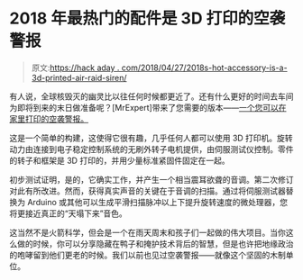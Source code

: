 # 2018 年最热门的配件是 3D 打印的空袭警报

> 原文:[https://hack aday . com/2018/04/27/2018s-hot-accessory-is-a-3d-printed-air-raid-siren/](https://hackaday.com/2018/04/27/2018s-hottest-accessory-is-a-3d-printed-air-raid-siren/)

有人说，全球核毁灭的幽灵比以往任何时候都更近了。还有什么更好的时间去车间为即将到来的末日做准备呢？[MrExpert]带来了您需要的版本——[一个您可以在家里打印的空袭警报。](https://www.youtube.com/watch?v=pXM9Kn529-Q)

这是一个简单的构建，这使得它很有趣，几乎任何人都可以使用 3D 打印机。旋转动力由连接到电子稳定控制系统的无刷外转子电机提供，由伺服测试仪控制。零件的转子和框架是 3D 打印的，并用少量标准紧固件固定在一起。

初步测试证明，是的，它确实工作，并产生一个相当震耳欲聋的音调。第二次修订对此有所改进。然而，获得真实声音的关键在于音调的扫描。通过将伺服测试器替换为 Arduino 或其他可以生成平滑扫描脉冲以上下提升旋转速度的微处理器，您将更接近真正的“天塌下来”音色。

这当然不是火箭科学，但会是一个在雨天周末和孩子们一起做的伟大项目。当你这么做的时候，你可以分享隐藏在鸭子和掩护技术背后的智慧，但是也许把地缘政治的咆哮留到他们更老的时候。我们以前也见过空袭警报——就像这个坚固的木制单位。